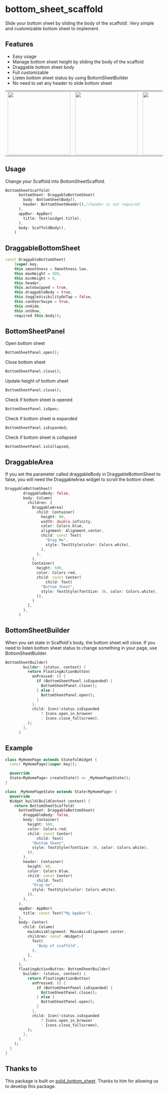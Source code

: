 # bottom_sheet_scaffold

Slide your bottom sheet by sliding the body of the scaffold!. Very simple and customizable bottom sheet to implement.

## Features

- Easy usage
- Manage bottom sheet height by sliding the body of the scaffold
- Draggable bottom sheet body
- Full customizable
- Listen bottom sheet status by using BottomSheetBuilder
- No need to set any header to slide bottom sheet

<div style="text-align: center">
    <table>
        <tr>       
            <td style="text-align: center">
                <img src="https://raw.githubusercontent.com/FlutterWay/files/main/bottom_sheet_scaffold_full_body.gif" width="200"/>
            </td>
            <td style="text-align: center">
                <img src="https://raw.githubusercontent.com/FlutterWay/files/main/bottom_sheet_scaffold_auto_swipping.gif" width="200"/>
            </td>            
            <td style="text-align: center">
                <img src="https://raw.githubusercontent.com/FlutterWay/files/main/bottom_sheet_scaffold_static.gif" width="200"/>
            </td>
        </tr> 
    </table>
</div>

## Usage

Change your Scaffold into BottomSheetScaffold. 

```dart
BottomSheetScaffold(
      bottomSheet: DraggableBottomSheet(
        body: BottomSheetBody(),
        header: BottomSheetHeader(),//header is not required
      ),
      appBar: AppBar(
        title: Text(widget.title),
      ),
      body: ScaffoldBody(),
    )
```

## DraggableBottomSheet

```dart
const DraggableBottomSheet(
    {super.key,
    this.smoothness = Smoothness.low,
    this.maxHeight = 500,
    this.minHeight = 0,
    this.header,
    this.autoSwipped = true,
    this.draggableBody = true,
    this.toggleVisibilityOnTap = false,
    this.canUserSwipe = true,
    this.onHide,
    this.onShow,
    required this.body});
```

## BottomSheetPanel

Open bottom sheet
```dart
BottomSheetPanel.open();
```
Close bottom sheet
```dart
BottomSheetPanel.close();
```
Update height of bottom sheet
```dart
BottomSheetPanel.close();
```
Check if bottom sheet is opened
```dart
BottomSheetPanel.isOpen;
```
Check if bottom sheet is expanded
```dart
BottomSheetPanel.isExpanded;
```
Check if bottom sheet is collapsed
```dart
BottomSheetPanel.isCollapsed;
```

## DraggableArea
If you set the parameter called draggableBody in DraggableBottomSheet to false, you will need the DraggableArea widget to scroll the bottom sheet.

```dart
DraggableBottomSheet(
        draggableBody: false,
        body: Column(
          children: [
            DraggableArea(
              child: Container(
                height: 80,
                width: double.infinity,
                color: Colors.blue,
                alignment: Alignment.center,
                child: const Text(
                  "Drag Me",
                  style: TextStyle(color: Colors.white),
                ),
              ),
            ),
            Container(
              height: 500,
              color: Colors.red,
              child: const Center(
                  child: Text(
                "Bottom Sheet",
                style: TextStyle(fontSize: 36, color: Colors.white),
              )),
            )
          ],
        ),
      )
```
## BottomSheetBuilder
When you set state in Scaffold's body, the bottom sheet will close. If you need to listen bottom sheet status to change something in your page, use BottomSheetBuilder.

```dart
BottomSheetBuilder(
        builder: (status, context) {
          return FloatingActionButton(
            onPressed: () {
              if (BottomSheetPanel.isExpanded) {
                BottomSheetPanel.close();
              } else {
                BottomSheetPanel.open();
              }
            },
            child: Icon(!status.isExpanded
                ? Icons.open_in_browser
                : Icons.close_fullscreen),
          );
        },
      )
```


## Example

```dart
class MyHomePage extends StatefulWidget {
  const MyHomePage({super.key});

  @override
  State<MyHomePage> createState() => _MyHomePageState();
}

class _MyHomePageState extends State<MyHomePage> {
  @override
  Widget build(BuildContext context) {
    return BottomSheetScaffold(
      bottomSheet: DraggableBottomSheet(
        draggableBody: false,
        body: Container(
          height: 500,
          color: Colors.red,
          child: const Center(
              child: Text(
            "Bottom Sheet",
            style: TextStyle(fontSize: 36, color: Colors.white),
          )),
        ),
        header: Container(
          height: 60,
          color: Colors.blue,
          child: const Center(
              child: Text(
            "Drag me",
            style: TextStyle(color: Colors.white),
          )),
        ),
      ),
      appBar: AppBar(
        title: const Text("My AppBar"),
      ),
      body: Center(
        child: Column(
          mainAxisAlignment: MainAxisAlignment.center,
          children: const <Widget>[
            Text(
              'Body of scaffold',
            ),
          ],
        ),
      ),
      floatingActionButton: BottomSheetBuilder(
        builder: (status, context) {
          return FloatingActionButton(
            onPressed: () {
              if (BottomSheetPanel.isExpanded) {
                BottomSheetPanel.close();
              } else {
                BottomSheetPanel.open();
              }
            },
            child: Icon(!status.isExpanded
                ? Icons.open_in_browser
                : Icons.close_fullscreen),
          );
        },
      ),
    );
  }
}

```

## Thanks to

This package is built on [solid_bottom_sheet](https://pub.dev/packages/solid_bottom_sheet). Thanks to him for allowing us to develop this package.